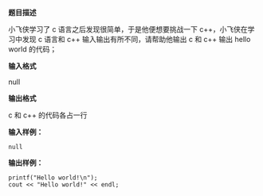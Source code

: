 **题目描述**

小飞侠学习了 c 语言之后发现很简单，于是他便想要挑战一下 c++，小飞侠在学习中发现 c 语言和 c++ 输入输出有所不同，请帮助他输出 c 和 c++ 输出 hello world 的代码；

**输入格式**

null

**输出格式**

c 和 c++ 的代码各占一行

**输入样例：**

```
null
```

**输出样例：**

```
printf("Hello world!\n");
cout << "Hello world!" << endl;
```

